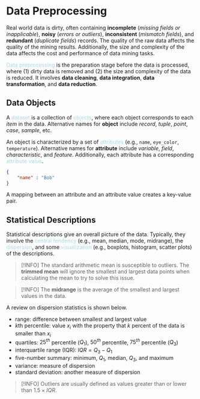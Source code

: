 # Data Preprocessing

Real world data is dirty, often containing **incomplete** (*missing fields or inapplicable*), **noisy** (*errors or outliers*), **inconsistent** (*mismatch fields*), and **redundant** (*duplicate fields*) records. The quality of the raw data affects the quality of the mining results. Additionally, the size and complexity of the data affects the cost and performance of data mining tasks.

<span style = "color:lightblue">Data preprocessing</span> is the preparation stage before the data is processed, where (1) dirty data is removed and (2) the size and complexity of the data is reduced. It involves **data cleaning**, **data integration**, **data transformation**, and **data reduction**.

## Data Objects
A <span style = "color:lightblue">dataset</span> is a collection of <span style = "color:lightblue">objects</span>, where each object corresponds to each *item* in the data. Alternative names for **object** include *record*, *tuple*, *point*, *case*, *sample*, etc.

An object is characterized by a set of <span style = "color:lightblue">attributes</span> (e.g., `name`, `eye_color`, `temperature`). Alternative names for **attribute** include *variable*, *field*, *characteristic*, and *feature*. Additionally, each attribute has a corresponding <span style = "color:lightblue">attribute value</span>.

```json
{
	"name" : "Bob"
}
```

A mapping between an attribute and an attribute value creates a key-value pair.

## Statistical Descriptions
Statistical descriptions give an overall picture of the data. Typically, they involve the <span style = "color:lightblue">central tendency</span> (e.g., mean, median, mode, midrange), the <span style = "color:lightblue">dispersion</span>, and some <span style = "color:lightblue">visualization</span> (e.g., boxplots, histogram, scatter plots) of the descriptions.

> [!INFO]
> The standard arithmetic mean is susceptible to outliers. The **trimmed mean** will ignore the smallest and largest data points when calculating the mean to try to solve this issue.

> [!INFO]
> The **midrange** is the average of the smallest and largest values in the data.

A review on dispersion statistics is shown below.
- range: difference between smallest and largest value
- *k*th percentile: value $x_i$ with the property that $k$ percent of the data is smaller than $x_i$
- quartiles: $25^{th}$ percentile ($Q_1$), $50^{th}$ percentile, $75^{th}$ percentile ($Q_3$)
- interquartile range (IQR): $IQR=Q_3 - Q_1$
- five-number summary: minimum, $Q_1$, median, $Q_3$, and maximum
- variance: measure of dispersion 
- standard deviation: another measure of dispersion

> [!INFO]
> Outliers are usually defined as values greater than or lower than $1.5 \times IQR$.

